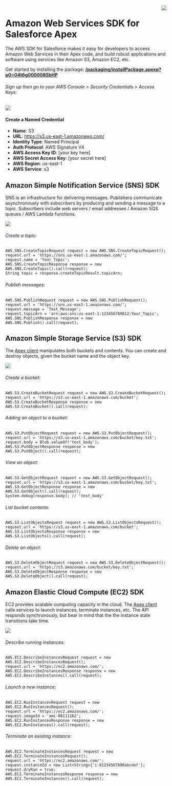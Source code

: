 <a style="float: right;" href="https://githubsfdeploy.herokuapp.com?owner=bigassforce&amp;repo=aws-sdk&amp;ref=master">
    <img src="https://github.com/bigassforce/aws-sdk/wiki/deploy-to-salesforce.png" />
</a>

# Amazon Web Services SDK for Salesforce Apex

The AWS SDK for Salesforce makes it easy for developers to access Amazon Web Services in their Apex code, and build robust applications and software using services like Amazon S3, Amazon EC2, etc.

Get started by installing the package: <a href="https://login.salesforce.com/packaging/installPackage.apexp?p0=04t6g000008SbHP"><b>/packaging/installPackage.apexp?p0=04t6g000008SbHP</b></a>

###### Sign up then go to your AWS Console > Security Credentials > Access Keys:

<img src="https://github.com/bigassforce/aws-sdk/wiki/amazon-security-setup.png" />

#### Create a Named Credential

- **Name**: S3
- **URL**: https://s3.us-east-1.amazonaws.com/
- **Identity Type**: Named Principal
- **Auth Protocol**: AWS Signature V4
- **AWS Access Key ID**: [your key here]
- **AWS Secret Access Key**: [your secret here]
- **AWS Region**: us-east-1
- **AWS Service**: s3

## Amazon Simple Notification Service (SNS) SDK

SNS is an infrastructure for delivering messages. Publishers communicate asynchronously with subscribers by producing and sending a message to a topic. Subscribers include web servers / email addresses / Amazon SQS queues / AWS Lambda functions.

<img src="https://github.com/bigassforce/aws-sdk/wiki/amazon-sns-how-works.png" />

###### Create a topic:

    AWS.SNS.CreateTopicRequest request = new AWS.SNS.CreateTopicRequest();
    request.url = 'https://sns.us-east-1.amazonaws.com/';
    request.name = 'Your_Topic';
    AWS.SNS.CreateTopicResponse response = new AWS.SNS.CreateTopic().call(request);
    String topic = response.createTopicResult.topicArn;

###### Publish messages:

    AWS.SNS.PublishRequest request = new AWS.SNS.PublishRequest();
    requset.url = 'https://sns.us-east-1.amazonaws.com/';
    request.message = 'Test_Message';
    request.topicArn = 'arn:aws:sns:us-east-1:123456789012:Your_Topic';
    AWS.SNS.PublishResponse response = new AWS.SNS.Publish().call(request);

## Amazon Simple Storage Service (S3) SDK

The [Apex client](https://github.com/bigassforce/aws-sdk/blob/master/S3.cls) manipulates both buckets and contents. You can create and destroy objects, given the bucket name and the object key.

<img src="https://github.com/bigassforce/aws-sdk/wiki/amazon-flowSignUpForS3.png" />

###### Create a bucket:

    AWS.S3.CreateBucketRequest request = new AWS.S3.CreateBucketRequest();
    request.url = 'https://s3.us-east-1.amazonaws.com/bucket';
    AWS.S3.CreateBucketResponse response = new AWS.S3.CreateBucket().call(request);

###### Adding an object to a bucket:

    AWS.S3.PutObjectRequest request = new AWS.S3.PutObjectRequest();
    request.url = 'https://s3.us-east-1.amazonaws.com/bucket/key.txt';
    request.body = Blob.valueOf('test_body');
    AWS.S3.PutObjectResponse response = new AWS.S3.PutObject().call(request);

###### View an object:

    AWS.S3.GetObjectRequest request = new AWS.S3.GetObjectRequest();
    requset.url = 'https://s3.us-east-1.amazonaws.com/bucket/key.txt';
    AWS.S3.GetObjectResponse response = new AWS.S3.GetObject().call(request);
    System.debug(response.body); // 'test_body'

###### List bucket contents:

    AWS.S3.ListObjectsRequest request = new AWS.S3.ListObjectsRequest();
    requset.url = 'https://s3.us-east-1.amazonaws.com/bucket';
    AWS.S3.ListObjectsResponse response = new AWS.S3.ListObjects().call(request);

###### Delete an object:

    AWS.S3.DeleteObjectRequest request = new AWS.S3.DeleteObjectRequest();
    request.url = 'https://s3.amazonaws.com/bucket/key.txt';
    AWS.S3.DeleteObjectResponse response = new AWS.S3.DeleteObject().call(request);

## Amazon Elastic Cloud Compute (EC2) SDK

EC2 provides scalable computing capacity in the cloud. The [Apex client](https://github.com/bigassforce/aws-sdk/blob/master/EC2.cls) calls services to launch instances, terminate instances, etc. The API responds synchronously, but bear in mind that the the instance state transitions take time.

<img src="https://github.com/bigassforce/aws-sdk/wiki/amazon-instance_lifecycle.png" />

###### Describe running instances:

    AWS.EC2.DescribeInstancesRequest request = new AWS.EC2.DescribeInstancesRequest();
    request.url = 'https://ec2.amazonaws.com/';
    AWS.EC2.DescribeInstancesResponse response = new AWS.EC2.DescribeInstances().call(request);

###### Launch a new instance:

    AWS.EC2.RunInstancesRequest request = new AWS.EC2.RunInstancesRequest();
    request.url = 'https://ec2.amazonaws.com/';
    request.imageId = 'ami-08111162';
    AWS.EC2.RunInstancesResponse response = new AWS.EC2.RunInstances().call(request);

###### Terminate an existing instance:

    AWS.EC2.TerminateInstancesRequest request = new AWS.EC2.TerminateInstancesRequest();
    request.url = 'https://ec2.amazonaws.com/';
    request.instanceId = new List<String>{'i-01234567890abcdef'};
    request.dryRun = true;
    AWS.EC2.TerminateInstancesResponse response = new AWS.EC2.TerminateInstances().call(request);
